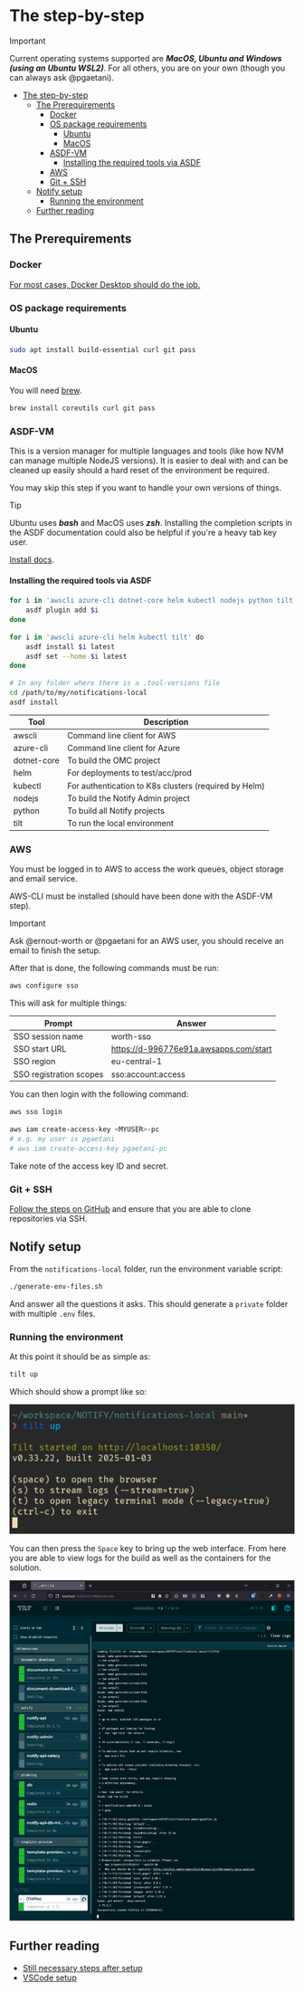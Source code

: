 # The step-by-step

> [!IMPORTANT]  
> Current operating systems supported are ***MacOS, Ubuntu and Windows (using an Ubuntu WSL2)***.
> For all others, you are on your own (though you can always ask @pgaetani).

- [The step-by-step](#the-step-by-step)
  - [The Prerequirements](#the-prerequirements)
    - [Docker](#docker)
    - [OS package requirements](#os-package-requirements)
      - [Ubuntu](#ubuntu)
      - [MacOS](#macos)
    - [ASDF-VM](#asdf-vm)
      - [Installing the required tools via ASDF](#installing-the-required-tools-via-asdf)
    - [AWS](#aws)
    - [Git + SSH](#git--ssh)
  - [Notify setup](#notify-setup)
    - [Running the environment](#running-the-environment)
  - [Further reading](#further-reading)

## The Prerequirements

### Docker

[For most cases, Docker Desktop should do the job.](https://docs.docker.com/desktop/)

### OS package requirements

#### Ubuntu
```sh
sudo apt install build-essential curl git pass
```

#### MacOS

You will need [brew](https://brew.sh/).

```sh
brew install coreutils curl git pass
```

### ASDF-VM

This is a version manager for multiple languages and tools (like how NVM can manage multiple NodeJS versions). It is easier to deal with and can be cleaned up easily should a hard reset of the environment be required.

You may skip this step if you want to handle your own versions of things.

> [!TIP]
> Ubuntu uses ***bash*** and MacOS uses ***zsh***. Installing the completion scripts in the ASDF documentation could also be helpful if you're a heavy tab key user.

[Install docs](https://asdf-vm.com/guide/getting-started.html).

#### Installing the required tools via ASDF

```sh
for i in 'awscli azure-cli dotnet-core helm kubectl nodejs python tilt'; do
    asdf plugin add $i
done
```

```sh
for i in 'awscli azure-cli helm kubectl tilt' do
    asdf install $i latest
    asdf set --home $i latest
done
```

```sh
# In any folder where there is a .tool-versions file
cd /path/to/my/notifications-local
asdf install
```

| Tool        | Description 
| ----------- | ---
| awscli      | Command line client for AWS                           
| azure-cli   | Command line client for Azure
| dotnet-core | To build the OMC project
| helm        | For deployments to test/acc/prod
| kubectl     | For authentication to K8s clusters (required by Helm)
| nodejs      | To build the Notify Admin project
| python      | To build all Notify projects
| tilt        | To run the local environment

### AWS

You must be logged in to AWS to access the work queues, object storage and email service.

AWS-CLI must be installed (should have been done with the ASDF-VM step).

> [!IMPORTANT]  
> Ask @ernout-worth or @pgaetani for an AWS user, you should receive an email to finish the setup.

After that is done, the following commands must be run:

```sh
aws configure sso
```

This will ask for multiple things:

| Prompt | Answer
| ------ | ---
| SSO session name | worth-sso
| SSO start URL | https://d-996776e91a.awsapps.com/start
| SSO region | eu-central-1
| SSO registration scopes | sso:account:access

You can then login with the following command:

```sh
aws sso login
```

```sh
aws iam create-access-key <MYUSER>-pc
# e.g. my user is pgaetani
# aws iam create-access-key pgaetani-pc
```

Take note of the access key ID and secret.

### Git + SSH

[Follow the steps on GitHub](https://docs.github.com/en/authentication/connecting-to-github-with-ssh/generating-a-new-ssh-key-and-adding-it-to-the-ssh-agent?platform=linux) and ensure that you are able to clone repositories via SSH.

## Notify setup

From the `notifications-local` folder, run the environment variable script:

```sh
./generate-env-files.sh
```

And answer all the questions it asks. This should generate a `private` folder with multiple `.env` files.

### Running the environment

At this point it should be as simple as:

```sh
tilt up
```

Which should show a prompt like so:

![tilt up output](images/tilt_up.png)

You can then press the `Space` key to bring up the web interface. From here you are able to view logs for the build as well as the containers for the solution.

![tilt web UI](images/tilt_web.png)

## Further reading

- [Still necessary steps after setup](temp.md)
- [VSCode setup](vscode.md)